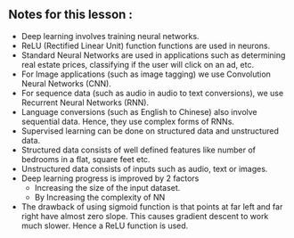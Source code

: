 <h2> Notes for this lesson : </h2>

+ Deep learning involves training neural networks.
+ ReLU (Rectified Linear Unit) function functions are used in neurons.
+ Standard Neural Networks are used in applications such as determining real estate prices, classifying if the user will click on an ad, etc.
+ For Image applications (such as image tagging) we use Convolution Neural Networks (CNN).
+ For sequence data (such as audio in audio to text conversions), we use Recurrent Neural Networks (RNN).
+ Language conversions (such as English to Chinese) also involve sequential data. Hence, they use complex forms of RNNs.
+ Supervised learning can be done on structured data and unstructured data.
+ Structured data consists of well defined features like number of bedrooms in a flat, square feet etc.
+ Unstructured data consists of inputs such as audio, text or images.
+ Deep learning progress is improved by 2 factors
	+ Increasing the size of the input dataset.
	+ By Increasing the complexity of NN
+ The drawback of using sigmoid function is that points at far left and far right have almost zero slope. This causes gradient descent to work much slower. Hence a ReLU function is used.
